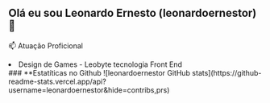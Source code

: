 ## Olá eu sou Leonardo Ernesto (leonardoernestor) 👋

📫 Atuação Proficional 
<li>
  <lu> Design de Games - Leobyte tecnologia</lu>
  <lu> Front End</lu>
</li>
### **Estatíticas no Github
![leonardoernestor GitHub stats](https://github-readme-stats.vercel.app/api?username=leonardoernestor&hide=contribs,prs)




<!--
**leonardoernestor/leonardoernestor** is a ✨ _special_ ✨ repository because its `README.md` (this file) appears on your GitHub profile.

Here are some ideas to get you started:

- 🔭 I’m currently working on ...
- 🌱 I’m currently learning ...
- 👯 I’m looking to collaborate on ...
- 🤔 I’m looking for help with ...
- 💬 Ask me about ...
- 📫 How to reach me: ...
- 😄 Pronouns: ...
- ⚡ Fun fact: ...
-->
